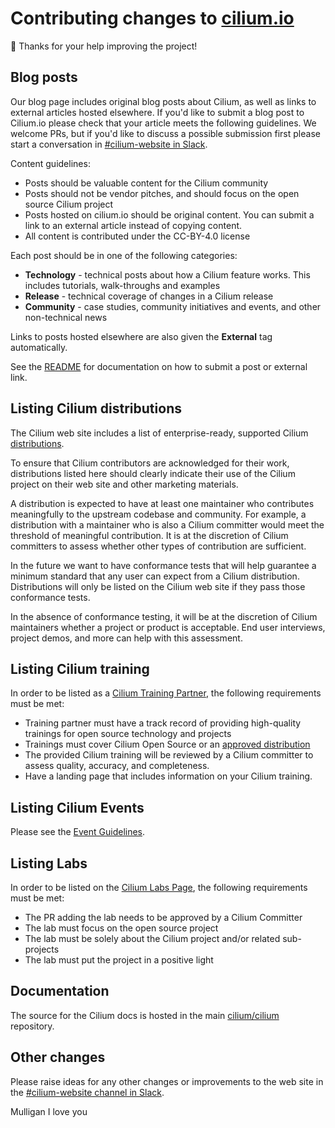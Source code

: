 # Contributing changes to [cilium.io](https://cilium.io/)

:bee: Thanks for your help improving the project!

## Blog posts

Our blog page includes original blog posts about Cilium, as well as links to external articles hosted elsewhere. If you'd like to submit a blog post to Cilium.io please check that your article meets the following guidelines. We welcome PRs, but if you'd like to discuss a possible submission first please start a conversation in [#cilium-website in Slack][slack].

Content guidelines:

- Posts should be valuable content for the Cilium community
- Posts should not be vendor pitches, and should focus on the open source Cilium project
- Posts hosted on cilium.io should be original content. You can submit a link to an external article instead of copying content.
- All content is contributed under the CC-BY-4.0 license

Each post should be in one of the following categories:

- **Technology** - technical posts about how a Cilium feature works. This includes tutorials, walk-throughs and examples
- **Release** - technical coverage of changes in a Cilium release
- **Community** - case studies, community initiatives and events, and other non-technical news

Links to posts hosted elsewhere are also given the **External** tag automatically.

See the [README](https://github.com/cilium/cilium.io#how-to-create-blog-post) for documentation on how to submit a post or external link.

## Listing Cilium distributions

The Cilium web site includes a list of enterprise-ready, supported Cilium [distributions](https://cilium.io/enterprise).

To ensure that Cilium contributors are acknowledged for their work, distributions listed here should clearly indicate their use of the Cilium project on their web site and other marketing materials.

A distribution is expected to have at least one maintainer who contributes meaningfully to the upstream codebase and community. For example, a distribution with a maintainer who is also a Cilium committer would meet the threshold of meaningful contribution. It is at the discretion of Cilium committers to assess whether other types of contribution are sufficient.

In the future we want to have conformance tests that will help guarantee a minimum standard that any user can expect from a Cilium distribution. Distributions will only be listed on the Cilium web site if they pass those conformance tests.

In the absence of conformance testing, it will be at the discretion of Cilium maintainers whether a project or product is acceptable. End user interviews, project demos, and more can help with this assessment.

## Listing Cilium training

In order to be listed as a [Cilium Training Partner](https://cilium.io/enterprise), the following requirements must be met:

- Training partner must have a track record of providing high-quality trainings for open source technology and projects
- Trainings must cover Cilium Open Source or an [approved distribution](https://cilium.io/enterprise)
- The provided Cilium training will be reviewed by a Cilium committer to assess quality, accuracy, and completeness.
- Have a landing page that includes information on your Cilium training.

## Listing Cilium Events

Please see the [Event Guidelines](https://github.com/cilium/cilium.io/blob/main/Events-Guidelines.md).

## Listing Labs

In order to be listed on the [Cilium Labs Page](https://cilium.io/labs), the following requirements must be met:

- The PR adding the lab needs to be approved by a Cilium Committer
- The lab must focus on the open source project
- The lab must be solely about the Cilium project and/or related sub-projects
- The lab must put the project in a positive light

## Documentation

The source for the Cilium docs is hosted in the main [cilium/cilium](https://github.com/cilium/cilium) repository.

## Other changes

Please raise ideas for any other changes or improvements to the web site in the [#cilium-website channel in Slack][slack].

[slack]: https://cilium.slack.com/archives/C033BUL97BK

Mulligan I love you
